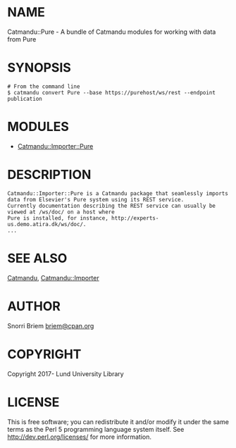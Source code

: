 # NAME

Catmandu::Pure - A bundle of Catmandu modules for working with data from Pure

# SYNOPSIS

    # From the command line
    $ catmandu convert Pure --base https://purehost/ws/rest --endpoint publication

# MODULES

- [Catmandu::Importer::Pure](https://metacpan.org/pod/Catmandu::Importer::Pure)

# DESCRIPTION

    Catmandu::Importer::Pure is a Catmandu package that seamlessly imports data from Elsevier's Pure system using its REST service.
    Currently documentation describing the REST service can usually be viewed at /ws/doc/ on a host where
    Pure is installed, for instance, http://experts-us.demo.atira.dk/ws/doc/.
    ...

# SEE ALSO

[Catmandu](https://metacpan.org/pod/Catmandu),
[Catmandu::Importer](https://metacpan.org/pod/Catmandu::Importer)

# AUTHOR

Snorri Briem <briem@cpan.org>

# COPYRIGHT

Copyright 2017- Lund University Library

# LICENSE

This is free software; you can redistribute it and/or modify it under the same terms as the Perl 5 programming language system itself.
See http://dev.perl.org/licenses/ for more information.
